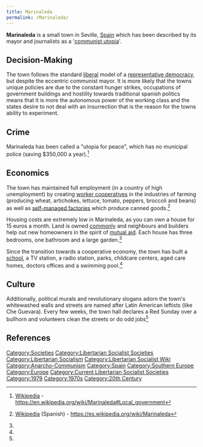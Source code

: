 ```yaml
---
title: Marinaleda
permalink: /Marinaleda/
---
```


**Marinaleda** is a small town in Seville, [Spain](Spain "wikilink")
which has been described by its mayor and journalists as a '[communist
utopia](List_of_Libertarian_Socialist_Societies "wikilink")'.

## Decision-Making

The town follows the standard [liberal](Liberalism "wikilink") model of
a [representative democracy](Representative_Democracy "wikilink"), but
despite the eccentric communist mayor. It is more likely that the towns
unique policies are due to the constant hunger strikes, occupations of
government buildings and hostility towards traditional spanish politics
means that it is more the autonomous power of the working class and the
states desire to not deal with an insurrection that is the reason for
the towns ability to experiment.

## Crime

Marinaleda has been called a "utopia for peace", which has no municipal
police (saving \$350,000 a year).[^1]

## Economics

The town has maintained full employment (in a country of high
unemployment) by creating [worker
cooperatives](Worker_Cooperatives "wikilink") in the industries of
farming (producing wheat, artichokes, lettuce, tomato, peppers, broccoli
and beans) as well as [self-managed
factories](Workers'_Self-Management "wikilink") which produce canned
goods.[^2]

Housing costs are extremely low in Marinaleda, as you can own a house
for 15 euros a month. Land is owned [commonly](Commons "wikilink") and
neighbours and builders help out new homeowners in the spirit of [mutual
aid](Mutual_Aid "wikilink"). Each house has three bedrooms, one bathroom
and a large garden.[^3]

Since the transition towards a cooperative economy, the town has built a
[school](Education "wikilink"), a TV station, a radio station, parks,
childcare centers, aged care homes, doctors offices and a swimming
pool.[^4]

## Culture

Additionally, political murals and revolutionary slogans adorn the
town's whitewashed walls and streets are named after Latin American
leftists (like Che Guevara). Every few weeks, the town hall declares a
Red Sunday over a bullhorn and volunteers clean the streets or do odd
jobs[^5]

## References

<references />

[Category:Societies](Category:Societies "wikilink")
[Category:Libertarian Socialist
Societies](Category:Libertarian_Socialist_Societies "wikilink")
[Category:Libertarian
Socialism](Category:Libertarian_Socialism "wikilink")
[Category:Libertarian Socialist
Wiki](Category:Libertarian_Socialist_Wiki "wikilink")
[Category:Anarcho-Communism](Category:Anarcho-Communism "wikilink")
[Category:Spain](Category:Spain "wikilink") [Category:Southern
Europe](Category:Southern_Europe "wikilink")
[Category:Europe](Category:Europe "wikilink") [Category:Current
Libertarian Socialist
Societies](Category:Current_Libertarian_Socialist_Societies "wikilink")
[Category:1979](Category:1979 "wikilink")
[Category:1970s](Category:1970s "wikilink") [Category:20th
Century](Category:20th_Century "wikilink")

[^1]: [Wikipedia](Wikipedia "wikilink") -
    <https://en.wikipedia.org/wiki/Marinaleda#Local_government>

[^2]: [Wikipedia](Wikipedia "wikilink") (Spanish) -
    <https://es.wikipedia.org/wiki/Marinaleda>

[^3]:

[^4]:

[^5]:
